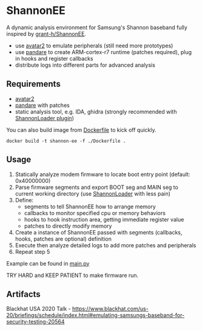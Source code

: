 # ShannonEE

A dynamic analysis environment for Samsung's Shannon baseband fully inspired by [grant-h/ShannonEE](https://github.com/grant-h/ShannonEE).

* use [avatar2](https://github.com/avatartwo/avatar2) to emulate peripherals (still need more prototypes)
* use [pandare](https://github.com/panda-re/panda) to create ARM-cortex-r7 runtime (patches required), plug in hooks and register callbacks 
* distribute logs into different parts for advanced analysis


## Requirements

* [avatar2](https://github.com/avatartwo/avatar2)
* [pandare](https://github.com/panda-re/panda) with patches
* static analysis tool, e.g. IDA, ghidra (strongly recommended with [ShannonLoader plugin](https://github.com/grant-h/ShannonBaseband/tree/master/reversing/ghidra/ShannonLoader))

You can also build image from [Dockerfile](./Dockerfile) to kick off quickly.

`docker build -t shannon-ee -f ./Dockerfile .`


## Usage

1. Statically analyze modem firmware to locate boot entry point (default: 0x40000000)
2. Parse firmware segments and export BOOT seg and MAIN seg to current working directory (use [ShannonLoader](https://github.com/grant-h/ShannonBaseband/tree/master/reversing/ghidra/ShannonLoader) with less pain)
3. Define:
    * segments to tell ShannonEE how to arrange memory
    * callbacks to monitor specified cpu or memory behaviors
    * hooks to hook instruction area, getting immediate register value
    * patches to directly modify memory
4. Create a instance of ShannonEE passed with segments (callbacks, hooks, patches are optional) definition
5. Execute then analyze detailed logs to add more patches and peripherals
6. Repeat step 5

Example can be found in [main.py](./main.py)

TRY HARD and KEEP PATIENT to make firmware run.


## Artifacts

Blackhat USA 2020 Talk - https://www.blackhat.com/us-20/briefings/schedule/index.html#emulating-samsungs-baseband-for-security-testing-20564
